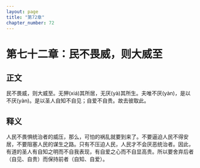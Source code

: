 ```yaml
---
layout: page
title: "第72章"
chapter_number: 72
---
```


# 第七十二章：民不畏威，则大威至

## 正文
民不畏威，则大威至。无狎(xiá)其所居，无厌(yà)其所生。夫唯不厌(yàn)，是以不厌(yàn)。是以圣人自知不自见；自爱不自贵。故去彼取此。

## 释义
人民不畏惧统治者的威压，那么，可怕的祸乱就要到来了。不要逼迫人民不得安居，不要阻塞人民的谋生之路。只有不压迫人民，人民才不会厌恶统治者。因此，有道的圣人有自知之明而不自我表现，有自爱之心而不自显高贵。所以要舍弃后者（自见、自贵）而保持前者（自知、自爱）。